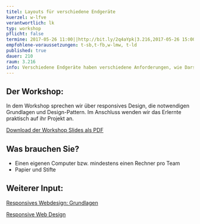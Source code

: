 ```yaml
---
titel: Layouts für verschiedene Endgeräte
kuerzel: w-lfve
verantwortlich: lk
typ: workshop
pflicht: false
termine: 2017-05-26 11:00||http://bit.ly/2q4aYpk|3.216,2017-05-26 15:00||http://bit.ly/2qFGFae,2017-06-02 11:00|3.216,2017-06-02 15:00|3.216
empfohlene-voraussetzungen: t-sb,t-fb,w-lmw, t-ld
published: true
dauer: 210
raum: 3.216
info: Verschiedene Endgeräte haben verschiedene Anforderungen, wie Darstellungsfläche und Interaktionsmöglichkeiten. Wie entwickle ich dafür Layoutkonzepte?
---
```


## Der Workshop:
In dem Workshop sprechen wir über responsives Design, die notwendigen Grundlagen und Design-Pattern.
Im Anschluss wenden wir das Erlernte praktisch auf ihr Projekt an.

<p><a href="https://th-koeln.github.io/mi-bachelor-gdvk/download/workshop-layouts-fuer-verschiedene-endgeraete/layouts_fuer_verschiedene_endgeraete.pdf">Download der Workshop Slides als PDF</a></p>

## Was brauchen Sie?
- Einen eigenen Computer bzw. mindestens einen Rechner pro Team
- Papier und Stifte

## Weiterer Input:

<p><a href="https://developers.google.com/web/fundamentals/design-and-ui/responsive/">Responsives Webdesign: Grundlagen</a></p>

<p><a href="https://responsivedesign.is/">Responsive Web Design</a></p>
